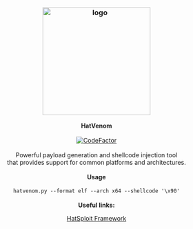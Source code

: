 <h3 align="center"><img src="https://hatsploit.netlify.app/images/logo-footer.png" alt="logo" height="250px"></h3>

<p align="center">
    <b>HatVenom</b><br>
    <br>
    <a href="https://www.codefactor.io/repository/github/entysec/hatvenom"><img src="https://www.codefactor.io/repository/github/entysec/hatvenom/badge" alt="CodeFactor" /></a><br>
    <br>
    Powerful payload generation and shellcode injection tool 
    <br>that provides support for common platforms and architectures.
    <br>
    <br>
    <b>Usage</b><br>
    <br>
    <code>hatvenom.py --format elf --arch x64 --shellcode '\x90'</code>
    <br>
    <br>
    <b>Useful links:</b><br>
    <p align="center"><a href="https://hatsploit.netlify.app">HatSploit Framework</a></p>
</p>

